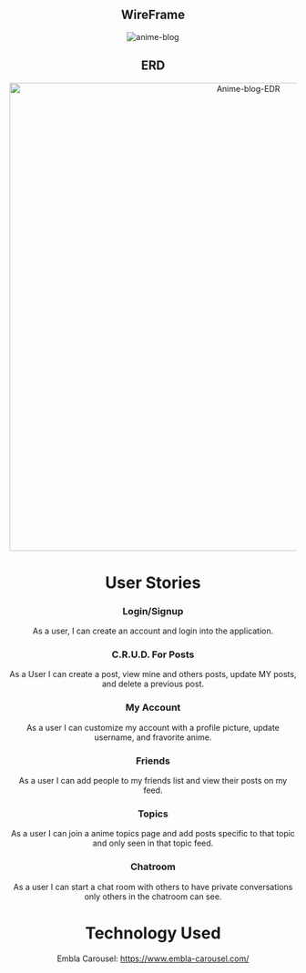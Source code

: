 <div style="text-align: center;">

## WireFrame

![anime-blog](https://github.com/JoeyZ56/next.js-anime-blog/assets/127636815/cc008081-44fc-4e5a-bcfd-5ac76f1a8ba6)

## ERD

<img width="823" alt="Anime-blog-EDR" src="https://github.com/JoeyZ56/next.js-anime-blog/assets/127636815/4b50d56d-4921-4cd1-9f3c-e24877e0210b">

# User Stories

### Login/Signup

As a user, I can create an account and login into the application.

### C.R.U.D. For Posts

As a User I can create a post, view mine and others posts, update MY posts, and delete a previous post.

### My Account

As a user I can customize my account with a profile picture, update username, and fravorite anime.

### Friends

As a user I can add people to my friends list and view their posts on my feed.

### Topics

As a user I can join a anime topics page and add posts specific to that topic and only seen in that topic feed.

### Chatroom

As a user I can start a chat room with others to have private conversations only others in the chatroom can see.

# Technology Used

Embla Carousel: https://www.embla-carousel.com/

</div>

